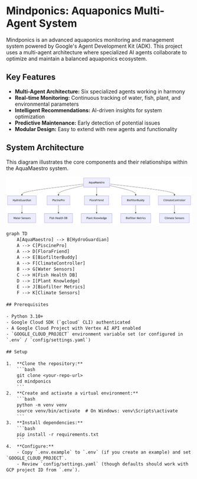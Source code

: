 # Mindponics: Aquaponics Multi-Agent System

Mindponics is an advanced aquaponics monitoring and management system powered by Google's Agent Development Kit (ADK). This project uses a multi-agent architecture where specialized AI agents collaborate to optimize and maintain a balanced aquaponics ecosystem.

## Key Features

- **Multi-Agent Architecture:** Six specialized agents working in harmony
- **Real-time Monitoring:** Continuous tracking of water, fish, plant, and environmental parameters
- **Intelligent Recommendations:** AI-driven insights for system optimization
- **Predictive Maintenance:** Early detection of potential issues
- **Modular Design:** Easy to extend with new agents and functionality

## System Architecture
This diagram illustrates the core components and their relationships within the AquaMaestro system.

![Mindponics System Architecture Diagram](mindponics.png)

```mermaid
graph TD
    A[AquaMaestro] --> B[HydroGuardian]
    A --> C[PiscinePro]
    A --> D[FloraFriend]
    A --> E[BiofilterBuddy]
    A --> F[ClimateController]
    B --> G[Water Sensors]
    C --> H[Fish Health DB]
    D --> I[Plant Knowledge]
    E --> J[Biofilter Metrics]
    F --> K[Climate Sensors]

## Prerequisites

- Python 3.10+
- Google Cloud SDK (`gcloud` CLI) authenticated
- A Google Cloud Project with Vertex AI API enabled
- `GOOGLE_CLOUD_PROJECT` environment variable set (or configured in `.env` / `config/settings.yaml`)

## Setup

1.  **Clone the repository:**
    ```bash
    git clone <your-repo-url>
    cd mindponics
    ```
2.  **Create and activate a virtual environment:**
    ```bash
    python -m venv venv
    source venv/bin/activate  # On Windows: venv\Scripts\activate
    ```
3.  **Install dependencies:**
    ```bash
    pip install -r requirements.txt
    ```
4.  **Configure:**
    - Copy `.env.example` to `.env` (if you create an example) and set `GOOGLE_CLOUD_PROJECT`.
    - Review `config/settings.yaml` (though defaults should work with GCP project ID from `.env`).
